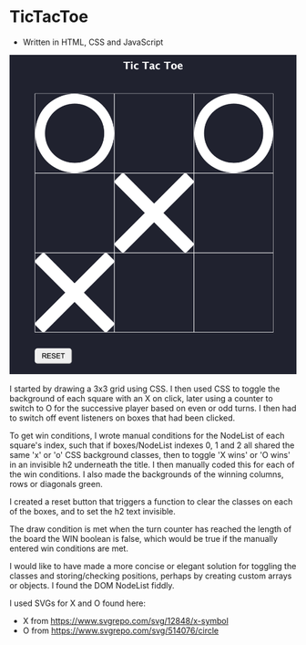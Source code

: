 # TicTacToe

- Written in HTML, CSS and JavaScript

![image](screenshot.png)

I started by drawing a 3x3 grid using CSS. I then used CSS to toggle the background of each square with an X on click, later using a counter to switch to O for the successive player based on even or odd turns. I then had to switch off event listeners on boxes that had been clicked.

To get win conditions, I wrote manual conditions for the NodeList of each square's index, such that if boxes/NodeList indexes 0, 1 and 2 all shared the same 'x' or 'o' CSS background classes, then to toggle 'X wins' or 'O wins' in an invisible h2 underneath the title. I then manually coded this for each of the win conditions. I also made the backgrounds of the winning columns, rows or diagonals green. 

I created a reset button that triggers a function to clear the classes on each of the boxes, and to set the h2 text invisible.

The draw condition is met when the turn counter has reached the length of the board the WIN boolean is false, which would be true if the manually entered win conditions are met. 

I would like to have made a more concise or elegant solution for toggling the classes and storing/checking positions, perhaps by creating custom arrays or objects. I found the DOM NodeList fiddly.

I used SVGs for X and O found here:
-  X from https://www.svgrepo.com/svg/12848/x-symbol
- O from https://www.svgrepo.com/svg/514076/circle